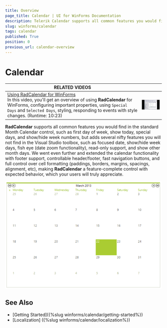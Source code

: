 ```yaml
---
title: Overview
page_title: Calendar | UI for WinForms Documentation
description: Telerik Calendar supports all common features you would find in the standard Month Calendar control.
slug: winforms/calendar
tags: calendar
published: True
position: 0
previous_url: calendar-overview
---
```


# Calendar

| RELATED VIDEOS |  |
| ------ | ------ |
|[Using RadCalendar for WinForms](http://tv.telerik.com/watch/winforms/radcalendar/using-radcalendar-for-winforms)<br>In this video, you'll get an overview of using __RadCalendar__ for WinForms, configuring important properties, using `Special Days` and `Selected Days`, styling, responding to events with style changes. (Runtime: 10:23)|![calendar-overview 002](images/calendar-overview002.png)|


__RadCalendar__ supports all common features you would find in the standard Month Calendar control, such as first day of week, show today, special days, and show/hide week numbers, but adds several nifty features you will not find in the Visual Studio toolbox, such as focused date, show/hide week days, fish eye (date zoom functionality), read-only support, and show other month days. We went even further and extended the calendar functionality with footer support, controllable header/footer, fast navigation buttons, and full control over cell formatting (paddings, borders, margins, spacings, alignment, etc), making __RadCalendar__ a feature-complete control with expected behavior, which your users will truly appreciate.

![calendar-calendar-structure 001](images/calendar-overview001.png)

## See Also

* [Getting Started]({%slug winforms/calendar/getting-started%})
* [Localization] ({%slug winforms/calendar/localization%})
